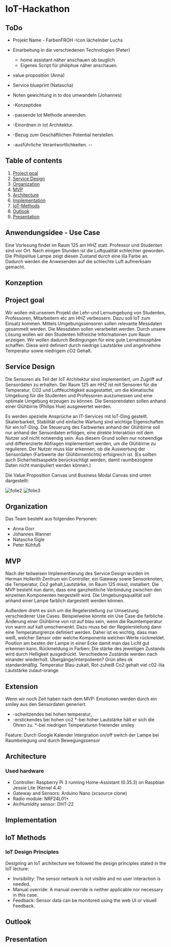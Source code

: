 # IoT-Hackathon

## ToDo

* Projekt Name - FarbenFROH -Icon lächelnder Luchs

* Einarbeitung in die verschiedenen Technologien (Peter)
  * home assistant näher anschauen ob tauglich
  * Eigenes Script für philiphue näher anschauen.
* value proposition (Anna)
* Service blueprint (Natascha)
* Noten gewichtung in to dos umwandeln (Johannes)
  
 * -Konzeptidee
 * -passende Iot Methode anwenden.
 * -Einordnen in Iot Architektur.
 * -Bezug zum Geschäftlichen Potential herstellen.
 * -ausführliche Verantwortlichkeiten.
  --
## Table of contents

1. [Project goal](#Project-goal)
2. [Service Design](#Service-Design)
3. [Organization](#Organization)
4. [MVP](#MVP)
5. [Architecture](#Architecture)
6. [Implementation](#Implementation)
7. [IoT-Methods](#IoT-Methods)
8. [Outlook](#Outlook)
9. [Presentation](#Presentation)

## Anwendungsidee - Use Case
Eine Vorlesung findet im Raum 125 am HHZ statt. Professor und Studenten sind vor Ort. Nach einigen Stunden ist die Luftqualität schlechter geworden. Die PhilipsHue Lampe zeigt diesen Zustand durch eine lila Farbe an. Dadurch werden die Anwesenden auf die schlechte Luft aufmerksam gemacht.

## Konzeption


## Project goal

Wir wollen mit unserem Projekt die Lehr-und Lernumgebung von Studenten, Professoren, Mitarbeitern etc am HHZ verbessern.
Dazu soll IoT zum Einsatz kommen. Mittels Umgebungssensoren sollen relevante Messdaten gesammelt werden. Die Messdaten sollen verarbeitet werden. Durch unsere Lösung wollen wir den Studenten hilfreiche Informationen zum Raum anzeigen. Wir wollen dadurch Bedingungen für eine gute Lernatmosphäre schaffen. Diese wird definiert durch niedrige Lautstärke und angehnehme Temperatur sowie niedrigem cO2 Gehalt. 

## Service Design
Die Sensoren als Teil der IoT Architektur sind implementiert, um Zugriff auf Sensordaten zu erhalten. Der Raum 125 am HHZ ist mit Sensoren für die Temperatur, CO2 und Luftfeuchtigkeit ausgestattet, um die klimatische Umgebung für die Studenten und Professoren auszumessen und eine optimale Umgebung erzeugen zu können. Die Sensorendaten sollen anhand einer Glühbirne (Philips Hue) ausgewertet werden. 

Es werden spezielle Ansprüche an IT-Services mit IoT-Ding gestellt. Skalierbarkeit, Stabilität und einfache Wartung sind wichtige Eigenschaften für ein IoT-Ding. Die Steuerung des Farbwertes anhand der Glühbirne soll nur anhand der Sensordaten erfolgen, eine direkte Interaktion mit dem Nutzer soll nicht notwendig sein. Aus diesem Grund sollen nur notwendige und differenzierte Abfragen implementiert werden, um die Glühbirne zu regulieren. Der Nutzer muss klar erkennen, ob die Auswertung der Sensordaten (Farbwerte der Glühbirnenlichts) erfolgreich ist. 
(Es sollten auch Sicherheitsaspekte berücksichtigt werden, damit raumbezogene Daten nicht manipuliert werden können.)

Die Value Proposition Canvas und Business Modal Canvas sind unten dargestellt: 


![folie2](https://cloud.githubusercontent.com/assets/22808808/26324694/2215fd78-3f34-11e7-9d0e-6dbe2c55941c.jpg)
![folie3](https://cloud.githubusercontent.com/assets/22808808/26324695/224bac02-3f34-11e7-88a8-d603b9dba85f.jpg)


## Organization

Das Team besteht aus folgenden Personen:

* Anna Gorr
* Johannes Wanner
* Natascha Sigle
* Peter Kühfuß

## MVP

Nach der teilweisen Implementierung des Service Design wurden im Herman Hollerith Zentrum ein Controller, ein Gateway sowie  Sensorknoten, die Temperatur, Co2 gehalt,Lautstärke, im Raum 125 misst, installiert.
Die MVP besteht nun darin, dass eine ganzheitliche Verbindung zwischen den einzelnen Komponenten hergestellt wird. Die Umgebungsqualität soll anhand einer Lampe farblich dargestellt werden können.

Außerdem dreht es sich um die Regelerstellung zur Umsetzung verschiedener Use Cases. Beispielweise könnte ein Use Case die farbliche Änderung einer Glühbirne von rot auf blau sein, wenn die Raumtemperatur von warm auf kalt umschwnenkt. Dazu muss bei der Regelerstellung dann eine Temperaturgrenze definiert werden. Daher ist es wichtig, dass man weiß, welcher Sensor oder welche Komponente welchen Werte rückmeldet.
Position am besten der Lampe in einer Ecke damit man das Licht gut erkennen kann.
Rückmeldung in Farben:
  Die stärke des jeweiligen Zustands wird durch Helligkeit ausgedrückt.
  Verschiedene Zustände werden nach einander wiederholt. Übergänge/interpolieren?
  Grün alles ok standardmäßig.
  Temperatur Blau-zukalt,  Rot-zuheiß
  Co2 gehalt viel c02-lila 
  Lautstärke zulaut-orange


## Extension
Wenn wir noch Zeit haben nach dem MVP:
Emotionen werden durch ein smiley aus den Sensordaten generiert.
*  -schwitzendes bei hohen temperatur, 
 * -erstickendes bei hohen co2
 *-bei hoher Lautstärke hält er sich die Ohren zu. 
 *-bei niedrigen Temperaturen frierender smiley
  
 Feature: Durch Google Kalender Intergration on/off switch der Lampe bei Raumbelegung und durch Bewegungssensor
 
## Architecture

### Used hardware

* Controller: Raspberry Pi 3 running Home-Assistant (0.35.3) on Raspbian Jessie Lite (Kernel 4.4)
* Gateway and Sensors: Arduino Nano (xcsource clone)
* Radio module: NRF24L01+
* Air/Humidity sensor: DHT-22

## Implementation

## IoT Methods

### IoT Design Principles

Designing an IoT architecture we followed the design principles stated in the IoT lecture:

* Invisibility: The sensor network is not visible and no user interaction is needed.
* Manual override: A manual override is neither applicable nor necessary in this case.
* Feedback: Sensor data can be monitored using the web UI or visuell Feedback.

## Outlook

## Presentation
